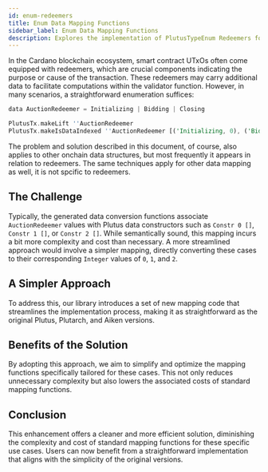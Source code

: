 ```yaml
---
id: enum-redeemers
title: Enum Data Mapping Functions
sidebar_label: Enum Data Mapping Functions
description: Explores the implementation of PlutusTypeEnum Redeemers for efficient data encoding.
---
```


In the Cardano blockchain ecosystem, smart contract UTxOs often come equipped with redeemers, which
are crucial components indicating the purpose or cause of the transaction. These redeemers may carry
additional data to facilitate computations within the validator function. However, in many
scenarios, a straightforward enumeration suffices:

```rs
data AuctionRedeemer = Initializing | Bidding | Closing

PlutusTx.makeLift ''AuctionRedeemer
PlutusTx.makeIsDataIndexed ''AuctionRedeemer [('Initializing, 0), ('Bidding, 1), ('Closing, 2)]
```

The problem and solution described in this document, of course, also applies to other onchain data
structures, but most frequently it appears in relation to redeemers. The same techniques apply for
other data mapping as well, it is not spcific to redeemers.

## The Challenge

Typically, the generated data conversion functions associate `AuctionRedeemer` values with Plutus
data constructors such as `Constr 0 []`, `Constr 1 []`, or `Constr 2 []`. While semantically sound,
this mapping incurs a bit more complexity and cost than necessary. A more streamlined approach would
involve a simpler mapping, directly converting these cases to their corresponding `Integer` values
of `0`, `1`, and `2`.

## A Simpler Approach

To address this, our library introduces a set of new mapping code that streamlines the
implementation process, making it as straightforward as the original Plutus, Plutarch, and Aiken
versions.

## Benefits of the Solution

By adopting this approach, we aim to simplify and optimize the mapping functions specifically
tailored for these cases. This not only reduces unnecessary complexity but also lowers the
associated costs of standard mapping functions.

## Conclusion

This enhancement offers a cleaner and more efficient solution, diminishing the complexity and cost
of standard mapping functions for these specific use cases. Users can now benefit from a
straightforward implementation that aligns with the simplicity of the original versions.
